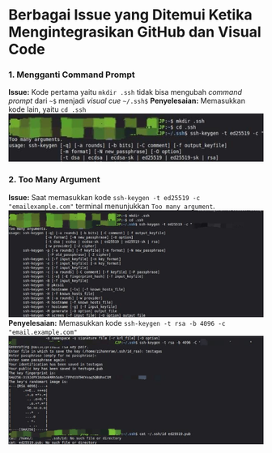 # Berbagai Issue yang Ditemui Ketika Mengintegrasikan GitHub dan Visual Code

### 1. Mengganti Command Prompt 
   **Issue:** Kode pertama yaitu `mkdir .ssh` tidak bisa mengubah *command prompt* dari `~$` menjadi *visual cue* `~/.ssh$` 
   **Penyelesaian:** Memasukkan kode lain, yaitu `cd .ssh` 
   ![issue ssh](/session%201/img/ssh%20issue.jpeg)

### 2. Too Many Argument 
   **Issue:** Saat memasukkan kode `ssh-keygen -t ed25519 -c "emailexample.com"` terminal menunjukkan `Too many argument`.
   ![toomanyargument](/session%201/img/intgrasissh.jpeg)
   **Penyelesaian:** Memasukkan kode `ssh-keygen -t rsa -b 4096 -c "email.example.com"`
   ![ssh key bener](/session%201/img/integrasicat.jpeg)
   

